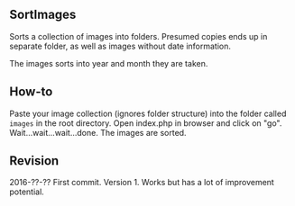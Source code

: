SortImages
-----------

Sorts a collection of images into folders. Presumed copies ends up in separate folder, as well as images without date information.  

The images sorts into year and month they are taken.

How-to
----------
Paste your image collection (ignores folder structure) into the folder called `images` in the root directory. Open index.php in browser and click on "go". Wait...wait...wait...done. The images are sorted.

Revision
------------

2016-??-?? First commit. Version 1. Works but has a lot of improvement potential.
